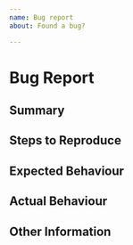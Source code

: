 ```yaml
---
name: Bug report
about: Found a bug?

---
```


# Bug Report

<!--
The text in these markdown comments is instructions that will not appear in the displayed issue.
This is a suggested template, but you don't have to follow it!
-->

## Summary

<!--
Add a clear and concise description of the bug.
-->

## Steps to Reproduce

<!--
Add precise steps to reproduce the bug.
-->

## Expected Behaviour

<!--
Add a description of what you expected to happen.
-->

## Actual Behaviour

<!--
Add a description of what actually happened.
-->

## Other Information

<!--
Optionally add any other useful information or commentary. Especially what operating system you are on!
-->
